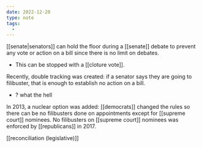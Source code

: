 ```yaml
---
date: 2022-12-20
type: note
tags:
  -
---
```


[[senate|senators]] can hold the floor during a [[senate]] debate to prevent any vote or action on a bill since there is no limit on debates.
- This can be stopped with a [[cloture vote]].

Recently, double tracking was created: if a senator says they are going to filibuster, that is enough to establish no action on a bill.
- ? what the hell

In 2013, a nuclear option was added: [[democrats]] changed the rules so there can be no filibusters done on appointments except for [[supreme court]] nominees. No filibusters on [[supreme court]] nominees was enforced by [[republicans]] in 2017.

[[reconciliation (legislative)]]
